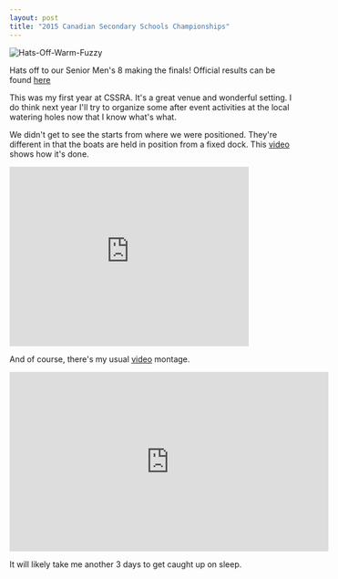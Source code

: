 ```yaml
---
layout: post  
title: "2015 Canadian Secondary Schools Championships"
---
```


![Hats-Off-Warm-Fuzzy](http://i.imgur.com/RTtslJE.jpg)

Hats off to our Senior Men's 8 making the finals! Official results can be found
[here](http://salinerowing.org/assets/forms/2015%20CSSRA%20Sunday%20Final%20Results.pdf)

This was my first year at CSSRA. It's a great venue and wonderful setting. I do
think next year I'll try to organize some after event activities at the local
watering holes now that I know what's what.

We didn't get to see the starts from where we were positioned. They're different
in that the boats are held in position from a fixed dock. This
[video](https://youtu.be/O3-bZFBmbVc) shows how it's done.


<iframe width="420" height="315" src="https://www.youtube.com/embed/O3-bZFBmbVc" frameborder="0" allowfullscreen>
</iframe>


And of course, there's my usual [video](<https://youtu.be/ft0MwbWXg9s>) montage.


<iframe width="560" height="315" src="https://www.youtube.com/embed/ft0MwbWXg9s" frameborder="0" allowfullscreen>
</iframe>


It will likely take me another 3 days to get caught up on sleep.
